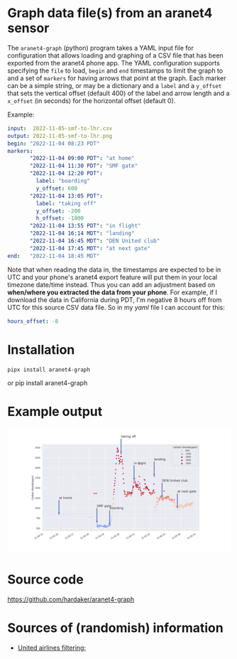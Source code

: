 # Graph data file(s) from an aranet4 sensor

The `aranet4-graph` (python) program takes a YAML input file for
configuration that allows loading and graphing of a CSV file that has
been exported from the aranet4 phone app.  The YAML configuration
supports specifying the `file` to load, `begin` and `end` timestamps
to limit the graph to and a set of `markers` for having arrows that
point at the graph.  Each marker can be a simple string, or may be a
dictionary and a `label` and a `y_offset` that sets the vertical
offset (default 400) of the label and arrow length and a `x_offset`
(in seconds) for the horizontal offset (default 0).

Example:

``` yaml
input:  2022-11-05-smf-to-lhr.csv
output: 2022-11-05-smf-to-lhr.png
begin: "2022-11-04 08:23 PDT"
markers:
       "2022-11-04 09:00 PDT": "at home"
       "2022-11-04 11:30 PDT": "SMF gate"
       "2022-11-04 12:20 PDT":
         label: "boarding"
         y_offset: 600
       "2022-11-04 13:05 PDT":
         label: "taking off"
         y_offset: -200
         h_offset: -1800
       "2022-11-04 13:55 PDT": "in flight"
       "2022-11-04 16:14 MDT": "landing"
       "2022-11-04 16:45 MDT": "DEN United club"
       "2022-11-04 17:45 MDT": "at next gate"
end:   "2022-11-04 18:45 MDT"
```

Note that when reading the data in, the timestamps are expected to be
in UTC and your phone's aranet4 export feature will put them in your
local timezone date/time instead.  Thus you can add an adjustment
based on **when/where you extracted the data from your phone**.  For
example, if I download the data in California during PDT, I'm negative
8 hours off from UTC for this source CSV data file.  So in my *yaml*
file I can account for this:

``` yaml
hours_offset: -8
```

# Installation

    pipx install aranet4-graph

or
    pip install aranet4-graph

# Example output

![Example output image](images/example.png)

# Source code

https://github.com/hardaker/aranet4-graph

# Sources of (randomish) information

- [United airlines filtering:](https://www.youtube.com/4ZvIoVfqbw0)
